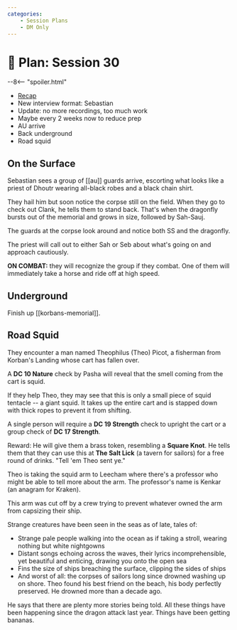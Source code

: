 ```yaml
---
categories:
    - Session Plans
    - DM Only
---
```


# 🔐 Plan: Session 30

--8<-- "spoiler.html"

- [Recap](../sessions/session-29.md)
- New interview format: Sebastian
- Update: no more recordings, too much work
- Maybe every 2 weeks now to reduce prep
- AU arrive
- Back underground
- Road squid

## On the Surface

Sebastian sees a group of [[au]] guards arrive, escorting what looks like a priest of Dhoutr wearing all-black robes and a black chain shirt.

They hail him but soon notice the corpse still on the field. When they go to check out Clank, he tells them to stand back. That's when the dragonfly bursts out of the memorial and grows in size, followed by Sah-Sauj.

The guards at the corpse look around and notice both SS and the dragonfly.

The priest will call out to either Sah or Seb about what's going on and approach cautiously.

**ON COMBAT:** they will recognize the group if they combat. One of them will immediately take a horse and ride off at high speed.

## Underground

Finish up [[korbans-memorial]].

## Road Squid

They encounter a man named Theophilus (Theo) Picot, a fisherman from Korban's Landing whose cart has fallen over.

A **DC 10 Nature** check by Pasha will reveal that the smell coming from the cart is squid.

If they help Theo, they may see that this is only a small piece of squid tentacle -- a giant squid. It takes up the entire cart and is stapped down with thick ropes to prevent it from shifting.

A single person will require a **DC 19 Strength** check to upright the cart or a group check of **DC 17 Strength**.

Reward: He will give them a brass token, resembling a **Square Knot**. He tells them that they can use this at **The Salt Lick** (a tavern for sailors) for a free round of drinks. "Tell 'em Theo sent ye."

Theo is taking the squid arm to Leecham where there's a professor who might be able to tell more about the arm. The professor's name is Kenkar (an anagram for Kraken).

This arm was cut off by a crew trying to prevent whatever owned the arm from capsizing their ship.

Strange creatures have been seen in the seas as of late, tales of:

- Strange pale people walking into the ocean as if taking a stroll, wearing nothing but white nightgowns
- Distant songs echoing across the waves, their lyrics incomprehensible, yet beautiful and enticing, drawing you onto the open sea
- Fins the size of ships breaching the surface, clipping the sides of ships
- And worst of all: the corpses of sailors long since drowned washing up on shore. Theo found his best friend on the beach, his body perfectly preserved. He drowned more than a decade ago.

He says that there are plenty more stories being told. All these things have been happening since the dragon attack last year. Things have been getting bananas.
